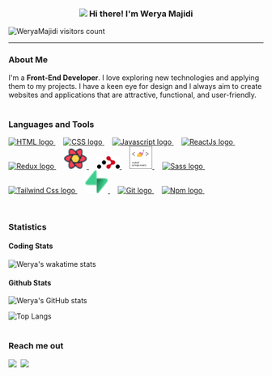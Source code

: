 <h3 align="center"><img src = "https://raw.githubusercontent.com/MartinHeinz/MartinHeinz/master/wave.gif" width = 30px> Hi there! I'm Werya Majidi</h3>

<p align="left"> <img src="https://komarev.com/ghpvc/?username=WeryaMajidi&label=Profile%20views&color=0e75b6&style=flat" alt="WeryaMajidi visitors count" />
</p>

---

### About Me

I'm a **Front-End Developer**. I love exploring new technologies and applying them to my projects. I have a keen eye for design and I always aim to create websites and applications that are attractive, functional, and user-friendly. <br/> <br/>

### Languages and Tools

<p align='left'> <a href="https://developer.mozilla.org/en-US/docs/Web/HTML"> <img width='45' src="https://cdn.jsdelivr.net/gh/devicons/devicon/icons/html5/html5-original.svg" alt="HTML logo" /> </a>&nbsp;&nbsp;&nbsp; <a href="https://developer.mozilla.org/en-US/docs/Web/CSS"> <img width='45' src="https://cdn.jsdelivr.net/gh/devicons/devicon/icons/css3/css3-original.svg" alt="CSS logo" /> </a>&nbsp;&nbsp;&nbsp; <a href="https://developer.mozilla.org/en-US/docs/Web/JavaScript"> <img width='45' src="https://cdn.jsdelivr.net/gh/devicons/devicon/icons/javascript/javascript-original.svg" alt="Javascript logo" /> </a>&nbsp;&nbsp;&nbsp; <a href="https://react.dev/"> <img width='45' src="https://cdn.jsdelivr.net/gh/devicons/devicon/icons/react/react-original.svg" alt="ReactJs logo" /> </a>&nbsp;&nbsp;&nbsp; <a href="https://redux.js.org/"> <img width='45' src="https://cdn.jsdelivr.net/gh/devicons/devicon/icons/redux/redux-original.svg" alt="Redux logo" /> </a>&nbsp;&nbsp;&nbsp; <a href="https://tanstack.com/query/v3/"> <img width='45' src="./images/react-query-icon.svg" alt="React Query logo" /> </a>&nbsp;&nbsp;&nbsp; <a href="https://reactrouter.com/"> <img width='45' src="./images/react-router.svg" alt="React Router logo" /> </a>&nbsp;&nbsp;&nbsp; <a href="https://www.styled-components.com/"> <img width='45' src="./images/styled-components.png" alt="Styled Components logo" /> </a>&nbsp;&nbsp;&nbsp; <a href="https://sass-lang.com/"> <img width='45' src="https://cdn.jsdelivr.net/gh/devicons/devicon/icons/sass/sass-original.svg" alt="Sass logo" /> </a>&nbsp;&nbsp;&nbsp; <a href="https://tailwindcss.com/"> <img width='45' src="https://cdn.jsdelivr.net/gh/devicons/devicon/icons/tailwindcss/tailwindcss-plain.svg" alt="Tailwind Css logo" /> </a>&nbsp;&nbsp;&nbsp; <a href="https://supabase.com/"> <img width='45' src="./images/supabase-icon.svg" alt="Supabase logo" /> </a>&nbsp;&nbsp;&nbsp; <a href="https://git-scm.com/"> <img width='45' src="https://cdn.jsdelivr.net/gh/devicons/devicon/icons/git/git-original.svg" alt="Git logo" /> </a>&nbsp;&nbsp;&nbsp; <a href="https://www.npmjs.com/"> <img width='45' src="https://cdn.jsdelivr.net/gh/devicons/devicon/icons/npm/npm-original-wordmark.svg" alt="Npm logo" /> </a>&nbsp;&nbsp;&nbsp; </p>
<br/>

### Statistics

#### Coding Stats

![Werya's wakatime stats](https://github-readme-stats.vercel.app/api/wakatime?username=WeryaMajidi&theme=vue-dark)

#### Github Stats

![Werya's GitHub stats](https://github-readme-stats.vercel.app/api?username=WeryaMajidi&rank_icon=github&show_icons=true&include_all_commits=true&hide=issues&theme=vue-dark)

![Top Langs](https://github-readme-stats.vercel.app/api/top-langs/?username=WeryaMajidi&layout=donut&theme=vue-dark) <br/> <br/>

### Reach me out

<a target="_blank" href="https://www.linkedin.com/in/Werya-Majidi"><img src="https://img.shields.io/badge/-LinkedIn-0077B5?style=for-the-badge&logo=Linkedin&logoColor=white"></img></a>&nbsp; <a target="_blank" href="mailto:WeryaMajidi@gmail.com"><img src="https://img.shields.io/badge/-Gmail-D14836?style=for-the-badge&logo=Gmail&logoColor=white"></img></a>&nbsp;
